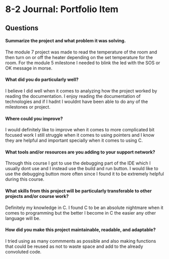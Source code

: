 
# 8-2 Journal: Portfolio Item



## Questions

#### Summarize the project and what problem it was solving.
The module 7 project was made to read the temperature of the room and then turn on or off the heater depending on the set temperature for the room. For the module 5 milestone I needed to blink the led with the SOS or OK message in morse.
#### What did you do particularly well?
I believe I did well when it comes to analyzing how the project worked by reading the documentation. I enjoy reading the documentation of technologies and if I hadnt I wouldnt have been able to do any of the milestones or project.
#### Where could you improve?
I would definitely like to improve when it comes to more complicated bit focused work I still struggle when it comes to using pointers and I know they are helpful and important specially when it comes to using C.
#### What tools and/or resources are you adding to your support network?
Through this course I got to use the debugging part of the IDE which I usually dont use and I instead use the build and run button. I would like to use the debugging button more often since I found it to be extremely helpful during this course.
#### What skills from this project will be particularly transferable to other projects and/or course work?
Definitely my knowledge in C. I found C to be an absolute nightmare when it comes to programming but the better I become in C the easier any other language will be.
#### How did you make this project maintainable, readable, and adaptable?
I tried using as many commments as possible and also making functions that could be reused as not to waste space and add to the already convoluted code.

